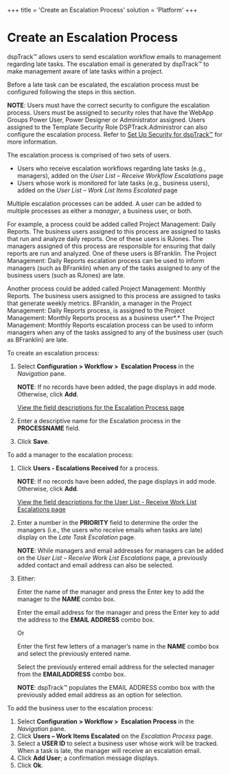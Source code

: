 +++
title = 'Create an Escalation Process'
solution = 'Platform'
+++

# Create an Escalation Process

dspTrack™ allows users to send escalation workflow emails to management
regarding late tasks. The escalation email is generated by dspTrack™ to
make management aware of late tasks within a project.

Before a late task can be escalated, the escalation process must be
configured following the steps in this section.

**NOTE**: Users must have the correct security to configure the
escalation process. Users must be assigned to security roles that have
the WebApp Groups Power User, Power Designer or Administrator assigned.
Users assigned to the Template Security Role DSPTrack.Administror can
also configure the escalation process. Refer to [Set Up Security for
dspTrack™](../Config/Set_Security_in_dspTrack) for more information.

The escalation process is comprised of two sets of users.

  - Users who receive escalation workflows regarding late tasks (e.g.,
    managers), added on the *User List – Receive Workflow Escalations*
    page
  - Users whose work is monitored for late tasks (e.g., business users),
    added on the *User List – Work List Items Escalated* page

Multiple escalation processes can be added. A user can be added to
multiple processes as either a *manager*, a business user, or both.

For example, a process could be added called Project Management: Daily
Reports. The business users assigned to this process are assigned to
tasks that run and analyze daily reports. One of these users is RJones.
The managers assigned of this process are responsible for ensuring that
daily reports are run and analyzed. One of these users is BFranklin. The
Project Management: Daily Reports escalation process can be used to
inform managers (such as BFranklin) when any of the tasks assigned to
any of the business users (such as RJones) are late.

Another process could be added called Project Management: Monthly
Reports. The business users assigned to this process are assigned to
tasks that generate weekly metrics. BFranklin, a manager in the Project
Management: Daily Reports process, is assigned to the Project
Management: Monthly Reports process as a business user*.* The Project
Management: Monthly Reports escalation process can be used to inform
managers when any of the tasks assigned to any of the business user
(such as BFranklin) are late.

To create an escalation process:

1.  Select **Configuration \> Workflow \>  Escalation Process** in the
    *Navigation* pane.
    
    **NOTE**: If no records have been added, the page displays in add
    mode. Otherwise, click **Add**.
    
    [View the field descriptions for the Escalation Process
    page](../Page_Desc/Escalation_Hierarchy)

2.  Enter a descriptive name for the Escalation process in the
    <span style="font-weight: bold;">PROCESS</span>**NAME** field.

3.  Click **Save**.

To add a manager to the escalation process:

1.  Click **Users - Escalations Received** for a process.
    
    **NOTE**: If no records have been added, the page displays in add
    mode. Otherwise, click **Add**.
    
    [View the field descriptions for the User List - Receive Work List
    Escalations page](../Page_Desc/Escalation_Hierarchy_Contact)

2.  Enter a number in the **PRIORITY** field to determine the order the
    managers (i.e., the users who receive emails when tasks are late)
    display on the *Late Task Escalation* page.
    
    <span style="font-weight: bold;">NOTE</span>: While managers and
    email addresses for managers can be added on the
    <span style="font-style: italic;">User List – Receive Work List
    Escalations</span> page, a previously added contact and email
    address can also be selected.

3.  Either:
    
    Enter the name of the manager and press the Enter key to add the
    manager to the **NAME** combo box.
    
    Enter the email address for the manager and press the Enter key to
    add the address to the **EMAIL ADDRESS** combo box.
    
    Or
    
    Enter the first few letters of a manager’s name in the **NAME**
    combo box and select the previously entered name.
    
    Select the previously entered email address for the selected manager
    from the **EMAILADDRESS** combo box.
    
    **NOTE**: dspTrack™ populates the EMAIL ADDRESS combo box with the
    previously added email address as an option for selection.

To add the business user to the escalation process:

1.  Select **Configuration \> Workflow \>  Escalation Process** in the
    *Navigation* pane.
2.  Click <span style="font-weight: bold;">Users – Work Items
    Escalated</span> on the *Escalation Process* page.
3.  Select a **USER ID** to select a business user whose work will be
    tracked. When a task is late, the manager will receive an escalation
    email.
4.  Click **Add User**; a confirmation message displays.
5.  Click **Ok**.

